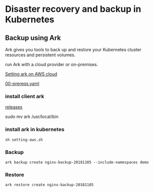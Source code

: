 
# Disaster recovery and backup in Kubernetes

## Backup using Ark

Ark gives you tools to back up and restore your Kubernetes cluster resources and persistent volumes.

run Ark with a cloud provider or on-premises.

[Setting ark on AWS cloud](https://heptio.github.io/ark/v0.9.0/aws-config.html)

[00-prereqs.yaml](https://github.com/heptio/ark/tree/master/examples/common)


### install client ark
[releases](https://github.com/heptio/ark/releases)

sudo mv ark /usr/local/bin

### install ark in kubernetes

```
sh setting-aws.sh
```

### Backup

```
ark backup create nginx-backup-20181105 --include-namespaces demo
```

### Restore
```
ark restore create nginx-backup-20181105
```
